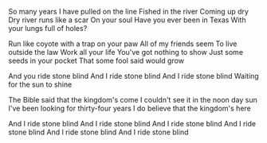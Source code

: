 So many years I have pulled on the line
Fished in the river
Coming up dry
Dry river runs like a scar
On your soul
Have you ever been in Texas
With your lungs full of holes?

Run like coyote with a trap on your paw
All of my friends seem
To live outside the law
Work all your life
You've got nothing to show
Just some seeds in your pocket
That some fool said would grow

And you ride stone blind
And I ride stone blind
And I ride stone blind
Waiting for the sun to shine

The Bible said that the kingdom's come
I couldn't see it in the noon day sun
I've been looking for thirty-four years
I do believe that the kingdom's here

And I ride stone blind
And I ride stone blind
And I ride stone blind
And I ride stone blind
And I ride stone blind
And I ride stone blind
